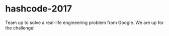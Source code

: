 # hashcode-2017
Team up to solve a real-life engineering problem from Google. We are up for the challenge!
